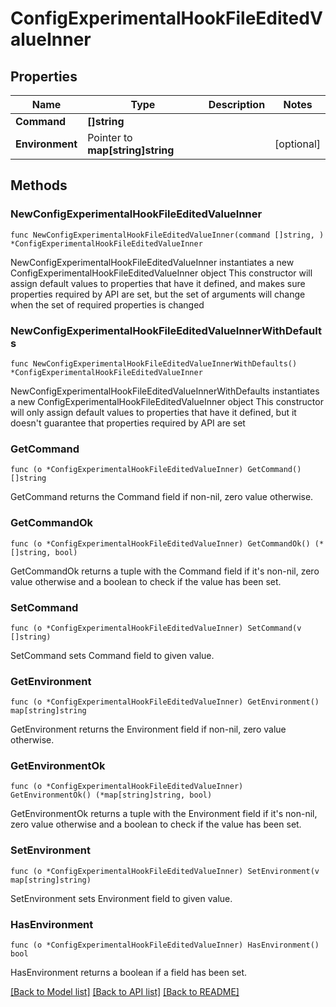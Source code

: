 # ConfigExperimentalHookFileEditedValueInner

## Properties

Name | Type | Description | Notes
------------ | ------------- | ------------- | -------------
**Command** | **[]string** |  | 
**Environment** | Pointer to **map[string]string** |  | [optional] 

## Methods

### NewConfigExperimentalHookFileEditedValueInner

`func NewConfigExperimentalHookFileEditedValueInner(command []string, ) *ConfigExperimentalHookFileEditedValueInner`

NewConfigExperimentalHookFileEditedValueInner instantiates a new ConfigExperimentalHookFileEditedValueInner object
This constructor will assign default values to properties that have it defined,
and makes sure properties required by API are set, but the set of arguments
will change when the set of required properties is changed

### NewConfigExperimentalHookFileEditedValueInnerWithDefaults

`func NewConfigExperimentalHookFileEditedValueInnerWithDefaults() *ConfigExperimentalHookFileEditedValueInner`

NewConfigExperimentalHookFileEditedValueInnerWithDefaults instantiates a new ConfigExperimentalHookFileEditedValueInner object
This constructor will only assign default values to properties that have it defined,
but it doesn't guarantee that properties required by API are set

### GetCommand

`func (o *ConfigExperimentalHookFileEditedValueInner) GetCommand() []string`

GetCommand returns the Command field if non-nil, zero value otherwise.

### GetCommandOk

`func (o *ConfigExperimentalHookFileEditedValueInner) GetCommandOk() (*[]string, bool)`

GetCommandOk returns a tuple with the Command field if it's non-nil, zero value otherwise
and a boolean to check if the value has been set.

### SetCommand

`func (o *ConfigExperimentalHookFileEditedValueInner) SetCommand(v []string)`

SetCommand sets Command field to given value.


### GetEnvironment

`func (o *ConfigExperimentalHookFileEditedValueInner) GetEnvironment() map[string]string`

GetEnvironment returns the Environment field if non-nil, zero value otherwise.

### GetEnvironmentOk

`func (o *ConfigExperimentalHookFileEditedValueInner) GetEnvironmentOk() (*map[string]string, bool)`

GetEnvironmentOk returns a tuple with the Environment field if it's non-nil, zero value otherwise
and a boolean to check if the value has been set.

### SetEnvironment

`func (o *ConfigExperimentalHookFileEditedValueInner) SetEnvironment(v map[string]string)`

SetEnvironment sets Environment field to given value.

### HasEnvironment

`func (o *ConfigExperimentalHookFileEditedValueInner) HasEnvironment() bool`

HasEnvironment returns a boolean if a field has been set.


[[Back to Model list]](../README.md#documentation-for-models) [[Back to API list]](../README.md#documentation-for-api-endpoints) [[Back to README]](../README.md)


